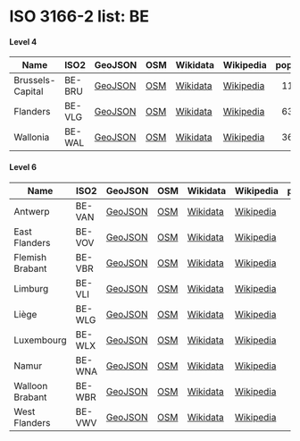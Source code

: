 # ISO 3166-2 list: BE


#### Level 4
Name | ISO2 | GeoJSON | OSM | Wikidata | Wikipedia | population 
--- | --- | --- | --- | --- | --- | --: 
Brussels-Capital | BE-BRU | [GeoJSON](../../export/geojson/q7/iso2/BE/BE-BRU.geojson) | [OSM](https://www.openstreetmap.org/relation/54094) | [Wikidata](https://www.wikidata.org/wiki/Q240) | [Wikipedia](http://en.wikipedia.org/wiki/fr%3AR%C3%A9gion%20de%20Bruxelles-Capitale) | 1198726
Flanders | BE-VLG | [GeoJSON](../../export/geojson/q7/iso2/BE/BE-VLG.geojson) | [OSM](https://www.openstreetmap.org/relation/53134) | [Wikidata](https://www.wikidata.org/wiki/Q9337) | [Wikipedia](http://en.wikipedia.org/wiki/nl%3AVlaams%20Gewest) | 6381859
Wallonia | BE-WAL | [GeoJSON](../../export/geojson/q7/iso2/BE/BE-WAL.geojson) | [OSM](https://www.openstreetmap.org/relation/90348) | [Wikidata](https://www.wikidata.org/wiki/Q231) | [Wikipedia](http://en.wikipedia.org/wiki/fr%3AR%C3%A9gion%20wallonne) | 3624377


#### Level 6
Name | ISO2 | GeoJSON | OSM | Wikidata | Wikipedia | population 
--- | --- | --- | --- | --- | --- | --: 
Antwerp | BE-VAN | [GeoJSON](../../export/geojson/q7/iso2/BE/BE-VAN.geojson) | [OSM](https://www.openstreetmap.org/relation/53114) | [Wikidata](https://www.wikidata.org/wiki/Q1116) | [Wikipedia](http://en.wikipedia.org/wiki/nl%3AAntwerpen%20%28provincie%29) | 1847486
East Flanders | BE-VOV | [GeoJSON](../../export/geojson/q7/iso2/BE/BE-VOV.geojson) | [OSM](https://www.openstreetmap.org/relation/53135) | [Wikidata](https://www.wikidata.org/wiki/Q1114) | [Wikipedia](http://en.wikipedia.org/wiki/nl%3AOost-Vlaanderen) | 1505053
Flemish Brabant | BE-VBR | [GeoJSON](../../export/geojson/q7/iso2/BE/BE-VBR.geojson) | [OSM](https://www.openstreetmap.org/relation/58004) | [Wikidata](https://www.wikidata.org/wiki/Q1118) | [Wikipedia](http://en.wikipedia.org/wiki/nl%3AVlaams-Brabant) | 1138489
Limburg | BE-VLI | [GeoJSON](../../export/geojson/q7/iso2/BE/BE-VLI.geojson) | [OSM](https://www.openstreetmap.org/relation/53142) | [Wikidata](https://www.wikidata.org/wiki/Q1095) | [Wikipedia](http://en.wikipedia.org/wiki/nl%3ALimburg%20%28Belgische%20provincie%29) | 870880
Liège | BE-WLG | [GeoJSON](../../export/geojson/q7/iso2/BE/BE-WLG.geojson) | [OSM](https://www.openstreetmap.org/relation/1407192) | [Wikidata](https://www.wikidata.org/wiki/Q1127) | [Wikipedia](http://en.wikipedia.org/wiki/fr%3AProvince%20de%20Li%C3%A8ge) | 1105326
Luxembourg | BE-WLX | [GeoJSON](../../export/geojson/q7/iso2/BE/BE-WLX.geojson) | [OSM](https://www.openstreetmap.org/relation/1412581) | [Wikidata](https://www.wikidata.org/wiki/Q1126) | [Wikipedia](http://en.wikipedia.org/wiki/fr%3AProvince%20de%20Luxembourg) | 283227
Namur | BE-WNA | [GeoJSON](../../export/geojson/q7/iso2/BE/BE-WNA.geojson) | [OSM](https://www.openstreetmap.org/relation/1311816) | [Wikidata](https://www.wikidata.org/wiki/Q1125) | [Wikipedia](http://en.wikipedia.org/wiki/fr%3AProvince%20de%20Namur) | 493073
Walloon Brabant | BE-WBR | [GeoJSON](../../export/geojson/q7/iso2/BE/BE-WBR.geojson) | [OSM](https://www.openstreetmap.org/relation/78748) | [Wikidata](https://www.wikidata.org/wiki/Q1122) | [Wikipedia](http://en.wikipedia.org/wiki/fr%3AProvince%20du%20Brabant%20wallon) | 401106
West Flanders | BE-VWV | [GeoJSON](../../export/geojson/q7/iso2/BE/BE-VWV.geojson) | [OSM](https://www.openstreetmap.org/relation/416271) | [Wikidata](https://www.wikidata.org/wiki/Q1113) | [Wikipedia](http://en.wikipedia.org/wiki/nl%3AWest-Vlaanderen) | 1195796

